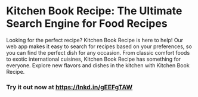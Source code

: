 # Kitchen Book Recipe: The Ultimate Search Engine for Food Recipes
Looking for the perfect recipe? Kitchen Book Recipe is here to help! Our web app makes it easy to search for recipes based on your preferences, so you can find the perfect dish for any occasion. From classic comfort foods to exotic international cuisines, Kitchen Book Recipe has something for everyone. Explore new flavors and dishes in the kitchen with Kitchen Book Recipe. 

### Try it out now at https://lnkd.in/gEEFgTAW
